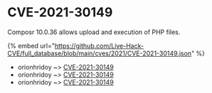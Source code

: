 # CVE-2021-30149

Composr 10.0.36 allows upload and execution of PHP files.

{% embed url="https://github.com/Live-Hack-CVE/full_database/blob/main/cves/2021/CVE-2021-30149.json" %}


* orionhridoy ~> [CVE-2021-30149](https://www.alice-snow.ru/2021/database/cve-2021-30149/cve-2021-30149-orionhridoy)
* orionhridoy ~> [CVE-2021-30149](https://www.alice-snow.ru/2021/database/cve-2021-30149/cve-2021-30149-orionhridoy)
* orionhridoy ~> [CVE-2021-30149](https://www.alice-snow.ru/2021/database/cve-2021-30149/cve-2021-30149-orionhridoy)